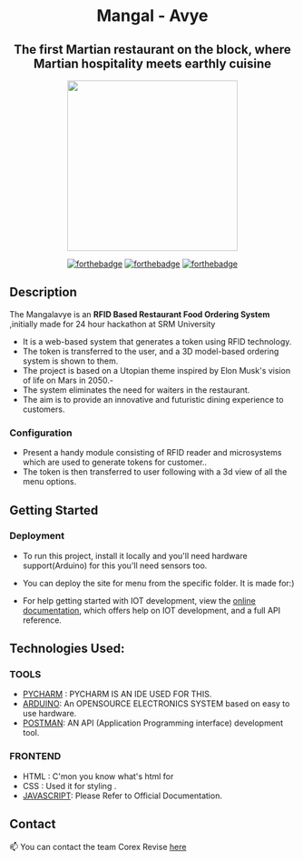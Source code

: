 
<div align="center">
   
<h1 align="center" > Mangal - Avye </h1> 

<h2 align="center"> The first Martian restaurant on the block, where Martian hospitality meets earthly cuisine  </h2> 
 
<p align="center">
<img  width="300" height="300" src="https://user-images.githubusercontent.com/110530263/222930929-7d6a7fe7-af99-41f0-be95-42045e2c9d8f.png">
</p>

   
[![forthebadge](https://forthebadge.com/images/badges/built-by-developers.svg)](https://github.com/yash240408/HackHound) 
[![forthebadge](https://forthebadge.com/images/badges/made-with-python.svg)](https://www.python.org/) 
[![forthebadge](https://forthebadge.com/images/badges/powered-by-coffee.svg)](https://github.com/yash240408/HackHound)
  
</div>

<h2 aling="center" > Description</h2>

The Mangalavye is an **RFID Based Restaurant Food Ordering System** ,initially made for 24 hour hackathon at  SRM University 
- It is a web-based system that generates a token using RFID technology.
- The token is transferred to the user, and a 3D model-based ordering system is shown to them.
- The project is based on a Utopian theme inspired by Elon Musk's vision of life on Mars in 2050.- 
- The system eliminates the need for waiters in the restaurant.
- The aim is to provide an innovative and futuristic dining experience to customers.

### Configuration

- Present a handy module consisting of RFID reader and microsystems which are used to generate tokens for customer..
- The token is then transferred to user following with a 3d view of all the menu options.

## Getting Started

   ### Deployment
- To run this project, install it locally and you'll need hardware support(Arduino) for this you'll need sensors too.
- You can deploy the site for menu from the specific folder. It is made for:)
     

- For help getting started with IOT development, view the [online documentation](https://www.internetsociety.org/iot/), which offers help on IOT development, and a full API reference.

##  Technologies Used:

### TOOLS
- [PYCHARM](https://www.jetbrains.com/pycharm/) : PYCHARM IS AN IDE USED FOR THIS.
- [ARDUINO](https://dart.dev/): An OPENSOURCE ELECTRONICS SYSTEM based on easy to use hardware.
- [POSTMAN](https://docs.swift.org/swift-book/): AN API (Application Programming interface) development tool.

### FRONTEND
-  HTML : C'mon you know what's html for 
-  CSS  :  Used it for styling .
- [JAVASCRIPT](https://developer.mozilla.org/en-US/docs/Web/JavaScript): Please Refer to Official Documentation.

<!-- CONTACT -->
## Contact
<p>
   
📫 You can contact the team Corex Revise [here](https://linktr.ee/corex_revise)  
   
</a> 
</p>

